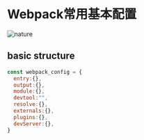 
# Webpack常用基本配置
![nature][nature]
## basic structure
```javascript
const webpack_config = {
  entry:{},
  output:{},
  module:{},
  devtool:"",
  resolve:{},
  externals:{},
  plugins:{},
  devServer:{},
}
```
[nature]:https://unsplash.it/980/100/?random&blur